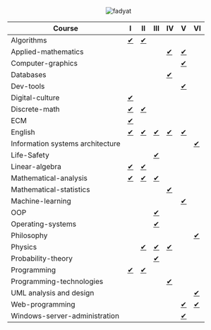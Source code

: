<p align="center">
    <img src="https://count.getloli.com/get/@fadyat?theme=gelbooru" alt="fadyat" />
</p>

| Course                           | I                                              | II                                         | III                                         | IV                                            | V                                                 | VI                                      |
|----------------------------------|------------------------------------------------|--------------------------------------------|---------------------------------------------|-----------------------------------------------|---------------------------------------------------|-----------------------------------------|
| Algorithms                       | [✔](./Algorithms/I%20semester)                 | [✔](./Algorithms/II%20semester)            |                                             |                                               |                                                   |                                         |
| Applied-mathematics              |                                                |                                            |                                             | [✔](./Applied-mathematics/IV%20semester)      | [✔](./Applied-mathematics/V%20semester)           |                                         |
| Computer-graphics                |                                                |                                            |                                             |                                               | [✔](https://github.com/fadyat/itmo-cgg)           |                                         |
| Databases                        |                                                |                                            |                                             | [✔](./Databases/IV%20semester)                |                                                   |                                         |
| Dev-tools                        |                                                |                                            |                                             |                                               | [✔](https://github.com/fadyat/itmo-devtools)      |                                         |
| Digital-culture                  | [✔](./Digital-culture/I%20semester)            |                                            |                                             |                                               |                                                   |                                         |
| Discrete-math                    | [✔](./Discrete-math/I%20semester)              | [✔](./Discrete-math/II%20semester)         |                                             |                                               |                                                   |                                         |
| ECM                              | [✔](./Electronic-counter-machine/I%20semester) |                                            |                                             |                                               |                                                   |                                         |
| English                          | [✔](./English/I%20semester)                    | [✔](./English/II%20semester)               | [✔](./English/III%20semester)               | [✔](./English/IV%20semester)                  | [✔](./English/V%20semester)                       |                                         |
| Information systems architecture |                                                |                                            |                                             |                                               |                                                   | [✔](./ISA/VI%20semester)                |
| Life-Safety                      |                                                |                                            | [✔](./Life-Safety/III%20semester)           |                                               |                                                   |                                         |
| Linear-algebra                   | [✔](./Linal/I%20semester)                      | [✔](./Linal/II%20semester)                 |                                             |                                               |                                                   |                                         |
| Mathematical-analysis            | [✔](./Mathematical-analysis/I%20semester)      | [✔](./Mathematical-analysis/II%20semester) | [✔](./Mathematical-analysis/III%20semester) |                                               |                                                   |                                         |
| Mathematical-statistics          |                                                |                                            |                                             | [✔](./Mathematical-statistics/IV%20semester)  |                                                   |                                         |
| Machine-learning                 |                                                |                                            |                                             |                                               | [✔](./Machine-Learning/V%20semester)              |                                         |
| OOP                              |                                                |                                            | [✔](./OOP/III%20semester)                   |                                               |                                                   |                                         |
| Operating-systems                |                                                |                                            | [✔](./OS/III%20semester)                    |                                               |                                                   |                                         |
| Philosophy                       |                                                |                                            |                                             |                                               |                                                   | [✔](./Philosophy/VI%20semester)         |
| Physics                          |                                                | [✔](./Physics/II%20semester)               | [✔](./Physics/III%20semester)               | [✔](./Physics/IV%20semester)                  |                                                   |                                         |
| Probability-theory               |                                                |                                            | [✔](./Probability-theory/III%20semester)    |                                               |                                                   |                                         |
| Programming                      | [✔](./Programming/I%20semester)                | [✔](./Programming/II%20semester)           |                                             |                                               |                                                   |                                         |
| Programming-technologies         |                                                |                                            |                                             | [✔](./Programming-Technologies/IV%20semester) |                                                   |                                         |
| UML analysis and design          |                                                |                                            |                                             |                                               |                                                   | [✔](./UML/VI%20semester)                |
| Web-programming                  |                                                |                                            |                                             |                                               | [✔](https://github.com/fadyat/itmo-web)           | [✔](https://github.com/fadyat/itmo-web) |
| Windows-server-administration    |                                                |                                            |                                             |                                               | [✔](./Windows-Server-Administration/V%20semester) |                                         |
